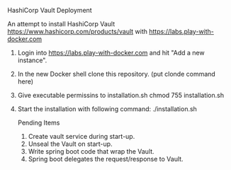 HashiCorp Vault Deployment

An attempt to install HashiCorp Vault https://www.hashicorp.com/products/vault with https://labs.play-with-docker.com
1. Login into https://labs.play-with-docker.com and hit "Add a new instance".
2. In the new Docker shell clone this repository. (put clonde command here)
3. Give executable permissins to installation.sh
   chmod 755 installation.sh
4. Start the installation with following command:
   ./installation.sh
   
   
   Pending Items
   1. Create vault service during start-up.
   2. Unseal the Vault on start-up.
   3. Write spring boot code that wrap the Vault.
   4. Spring boot delegates the request/response to Vault.
   
   
